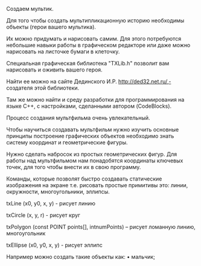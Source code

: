 Создаем мультик. 

Для того чтобы создать мультипликационную историю необходимы объекты (герои  вашего мультика). 

Их можно придумать и нарисовать самим. Для этого потребуются небольшие навыки работы в графическом редакторе или даже можно нарисовать на листочке бумаги в клеточку.  

Специальная графическая библиотека "TXLib.h" позволит вам нарисовать и оживить вашего героя.

Найти ее можно на сайте Дединского И.Р. http://ded32.net.ru/,- создателя этой библиотеки. 

Там же можно найти и среду разработки для программирования на языке С++, с настройками, сделанными автором (CodeBlocks).

Процесс создания мультфильма очень увлекательный.

Чтобы научиться создавать мультфильм нужно изучить основные принципы построение графических объектов необходимо знать систему координат и геометрические фигуры.

Нужно сделать набросок из простых геометрических фигур. Для работы над мультфильмом нам понадобятся координаты ключевых точек, для того чтобы внести их в свою программу. 

Команды, которые позволят быстро создавать статические изображения на экране т.е. рисовать простые примитивы это:  линии, окружности, многоугольники, эллипсы.

txLine (x0, y0, x, y) - рисует линию

txCircle (x, y, r) - рисует круг

txPolygon (const POINT points[], intnumPoints) – рисует ломанную линию, многоугольник

txEllipse (x0, y0, x, y) - рисует эллипс

Например можно создать такие объекты как:
•	мальчик;




